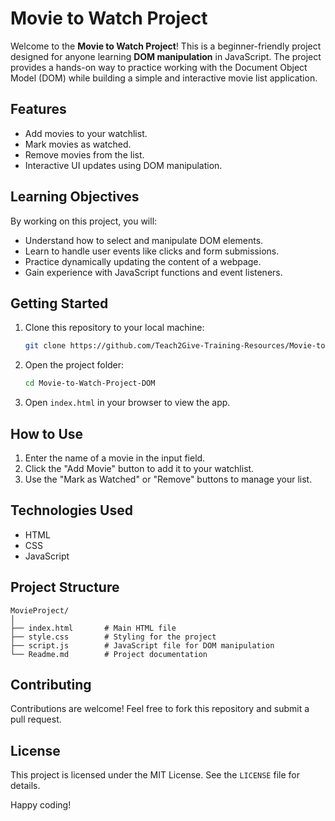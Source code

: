 # Movie to Watch Project

Welcome to the **Movie to Watch Project**! This is a beginner-friendly project designed for anyone learning **DOM manipulation** in JavaScript. The project provides a hands-on way to practice working with the Document Object Model (DOM) while building a simple and interactive movie list application.

## Features

- Add movies to your watchlist.
- Mark movies as watched.
- Remove movies from the list.
- Interactive UI updates using DOM manipulation.

## Learning Objectives

By working on this project, you will:

- Understand how to select and manipulate DOM elements.
- Learn to handle user events like clicks and form submissions.
- Practice dynamically updating the content of a webpage.
- Gain experience with JavaScript functions and event listeners.

## Getting Started

1. Clone this repository to your local machine:
    ```bash
    git clone https://github.com/Teach2Give-Training-Resources/Movie-to-Watch-Project-DOM-.git
    ```
2. Open the project folder:
    ```bash
    cd Movie-to-Watch-Project-DOM
    ```
3. Open `index.html` in your browser to view the app.

## How to Use

1. Enter the name of a movie in the input field.
2. Click the "Add Movie" button to add it to your watchlist.
3. Use the "Mark as Watched" or "Remove" buttons to manage your list.

## Technologies Used

- HTML
- CSS
- JavaScript

## Project Structure

```
MovieProject/
│
├── index.html       # Main HTML file
├── style.css        # Styling for the project
├── script.js        # JavaScript file for DOM manipulation
└── Readme.md        # Project documentation
```

## Contributing

Contributions are welcome! Feel free to fork this repository and submit a pull request.

## License

This project is licensed under the MIT License. See the `LICENSE` file for details.

Happy coding!